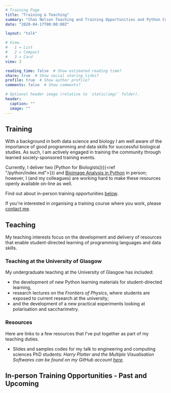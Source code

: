 ```yaml
---
# Training Page
title: "Training & Teaching"
summary: "Chas Nelson Teaching and Training Opportunities and Python Courses"
date: "2020-04-17T00:00:00Z"

layout: "talk"

# View.
#   1 = List
#   2 = Compact
#   3 = Card
view: 3

reading_time: false  # Show estimated reading time?
share: true  # Show social sharing links?
profile: true  # Show author profile?
comments: false  # Show comments?

# Optional header image (relative to `static/img/` folder).
header:
  caption: ""
  image: ""
---
```


## Training

With a background in both data science and biology I am well aware of the importance of good programming and data skills for successful biological studies.
As such, I am actively engaged in training the community through learned society-sponsored training events.

Currently, I deliver two [Python for Biologists]({{<ref "/python/index.md">}}) and [Bioimage Analysis in Python]() in person; however, I (and my colleagues) are working hard to make these resources openly available on-line as well.

Find out about in-person training opportunities [below](#in-person-training-opportunities).

If you're interested in organising a training course where you work, please [contact me](/index.html#contact).

## Teaching

My teaching interests focus on the development and delivery of resources that enable student-directed learning of programming languages and data skills.

### Teaching at the University of Glasgow

My undergraduate teaching at the University of Glasgow has included:

* the development of new Python learning materials for student-directed learning,
* research lectures on the <em>Frontiers of Physics</em>, where students are exposed to current research at the university; 
* and the development of a new practical experiments looking at polarisation and saccharimetry.

### Resources

Here are links to a few resources that I've put together as part of my teaching duties.

  * Slides and samples codes for my talk to engineering and computing sciences PhD students: _Harry Plotter and the Multiple Visualisation Softwares can be found on my GitHub account [here](https://github.com/ChasNelson1990/harry-plotter-resources)._

## In-person Training Opportunities - Past and Upcoming

<br/>
